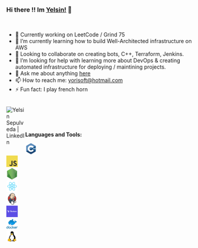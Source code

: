 ### Hi there !! Im [Yelsin!](https://github.com/Yorisoft) 👋

<br />

- 🔭 Currently working on LeetCode / Grind 75
- 🌱 I’m currently learning how to build Well-Architected infrastructure on AWS
- 👯 Looking to collaborate on creating bots, C++, Terraform, Jenkins. 
- 🤔 I’m looking for help with learning more about DevOps & creating automated infrastructure for deploying / maintining projects. 
- 💬 Ask me about anything [here](https://github.com/Yorisoft/Yorisoft/issues)
- 📫 How to reach me: yorisoft@hotmail.com
- ⚡ Fun fact: I play french horn

<br />

<a target="_blank" href="https://www.linkedin.com/in/yelsin-sepulveda-lara" >
  <img align="left" alt="Yelsin Sepulveda | LinkedIn" width="50px" src="https://cdn.freebiesupply.com/logos/large/2x/linkedin-icon-logo-png-transparent.png" />
</a>

<br />
<br />
<br />

**Languages and Tools:**  

<code><img height="30" src="https://raw.githubusercontent.com/github/explore/80688e429a7d4ef2fca1e82350fe8e3517d3494d/topics/cpp/cpp.png">
<img height="30" src="https://raw.githubusercontent.com/github/explore/80688e429a7d4ef2fca1e82350fe8e3517d3494d/topics/javascript/javascript.png">
<img height="30" src="https://raw.githubusercontent.com/github/explore/80688e429a7d4ef2fca1e82350fe8e3517d3494d/topics/nodejs/nodejs.png">
<img height="30" src="https://raw.githubusercontent.com/github/explore/80688e429a7d4ef2fca1e82350fe8e3517d3494d/topics/react/react.png">
<img height="30" src="https://raw.githubusercontent.com/github/explore/4546263bd5739353083c33dada43f8f31e7d1fd6/topics/jenkins/jenkins.png">
<img height="30" src="https://raw.githubusercontent.com/github/explore/80688e429a7d4ef2fca1e82350fe8e3517d3494d/topics/terraform/terraform.png">
<img height="30" src="https://raw.githubusercontent.com/github/explore/80688e429a7d4ef2fca1e82350fe8e3517d3494d/topics/docker/docker.png">
<img height="30" src="https://raw.githubusercontent.com/github/explore/80688e429a7d4ef2fca1e82350fe8e3517d3494d/topics/linux/linux.png"></code>
